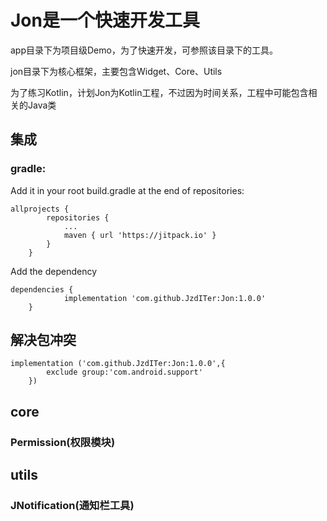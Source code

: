 # Jon是一个快速开发工具
app目录下为项目级Demo，为了快速开发，可参照该目录下的工具。<p>
jon目录下为核心框架，主要包含Widget、Core、Utils<p>
为了练习Kotlin，计划Jon为Kotlin工程，不过因为时间关系，工程中可能包含相关的Java类
## 集成
### gradle:
Add it in your root build.gradle at the end of repositories:
```
allprojects {
		repositories {
			...
			maven { url 'https://jitpack.io' }
		}
	}
```
Add the dependency
```
dependencies {
	        implementation 'com.github.JzdITer:Jon:1.0.0'
	}
```
## 解决包冲突
```
implementation ('com.github.JzdITer:Jon:1.0.0',{
        exclude group:'com.android.support'
    })
```





## core
### Permission(权限模块)

## utils
### JNotification(通知栏工具)

    
